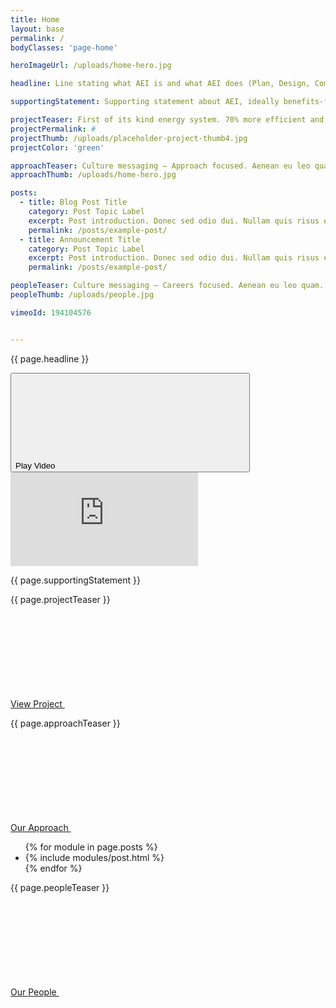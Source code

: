 ```yaml
---
title: Home
layout: base
permalink: /
bodyClasses: 'page-home'

heroImageUrl: /uploads/home-hero.jpg

headline: Line stating what AEI is and what AEI does (Plan, Design, Commission) caecenas faucibus.

supportingStatement: Supporting statement about AEI, ideally benefits-focused. Maecenas sed diam eget risus varius blandit sit amet non magna. Vivamus sagittis lacus vel augue laoreet rutrum faucibus dolor auctor.

projectTeaser: First of its kind energy system. 70% more efficient and cutting carbon by well over half.
projectPermalink: #
projectThumb: /uploads/placeholder-project-thumb4.jpg
projectColor: 'green'

approachTeaser: Culture messaging — Approach focused. Aenean eu leo quam. Ornare sem lacinia quam venenatis vestibulum. Maecenas sed diam eget risus varius blandit sit amet non.
approachThumb: /uploads/home-hero.jpg

posts:
  - title: Blog Post Title
    category: Post Topic Label
    excerpt: Post introduction. Donec sed odio dui. Nullam quis risus eget urna mollis ornare vel eu leo. Donec sed odio dui. Nullam quis risus eget urna mollis ornare vel eu leo.
    permalink: /posts/example-post/
  - title: Announcement Title
    category: Post Topic Label
    excerpt: Post introduction. Donec sed odio dui. Nullam quis risus eget urna mollis ornare vel eu leo. Donec sed odio dui. Nullam quis risus eget urna mollis ornare vel eu leo.
    permalink: /posts/example-post/

peopleTeaser: Culture messaging — Careers focused. Aenean eu leo quam. Ornare sem lacinia quam venenatis vestibulum. Maecenas sed diam eget risus varius blandit sit amet non.
peopleThumb: /uploads/people.jpg

vimeoId: 194104576


---
```


<!-- checkerboard header w/ theater -->
<div class="checkerboard-header theater-wrap">
  <div class="row -halves theater-cover-top">
    <div class="row-block">
      <div class="module text-module background-white text-black pull-h1-to-top">
        <p class="font-h1 no-margin">{{ page.headline }}</p>
        <div class="buttons show-md">
          <button class="button theater-open">
            <span class="border"></span><span class="extra-corners"></span>
            Play Video
            <svg class="icon icon-triangle"><use xlink:href="#icon-triangle" /></svg>
          </button>
        </div>
      </div>
    </div>
  </div>
  <div class="checkerboard-hero theater">
    <div class="fluid-width-video-wrapper fill">
        <iframe class="vimeo-iframe" src="https://player.vimeo.com/video/{{ page.vimeoId }}?background=1&autoplay=0&loop=0&byline=0&title=0" frameborder="0" webkitallowfullscreen mozallowfullscreen allowfullscreen></iframe>
    </div>
    <div class="theater-mask image bg-cover fill" style="background-image: url({{ page.heroImageUrl }});"></div>
  </div>
  <div class="row -halves theater-cover-bottom">
    <div class="row-block -right">
      <div class="text-module background-black text-off-white font-smoothing">
        <p>{{ page.supportingStatement }}</p>
      </div>
    </div>
  </div>
</div>

<!-- featured project -->
<div class="row -halves -flip-order-md">
  <div class="row-block">
    <div class="module image-module image-wrap -landscape -portrait-md">
      <div class="image" style="background-image: url('{{ page.projectThumb }}');"></div>
    </div>
  </div>
  <div class="row-block">
    <div class="module text-module background-{{ page.projectColor }} text-off-white font-smoothing">
      <p class="font-h1">{{ page.projectTeaser }}</p>
      <div class="buttons">
        <a class="button" href="{{ page.projectPermalink }}">
          <span class="border"></span><span class="extra-corners"></span>
          View Project
          <svg class="icon icon-right-arrow"><use xlink:href="#icon-right-arrow" /></svg>
        </a>
      </div>
    </div>
  </div>
</div>

<!-- approach callout -->
<div class="row -halves">
  <div class="row-block">
    <div class="module image-module image-wrap -landscape -portrait-md">
      <div class="image" style="background-image: url('{{ page.approachThumb }}');"></div>
    </div>
  </div>
  <div class="row-block">
    <div class="module text-module background-off-white text-black">      
      <p class="font-h1">{{ page.approachTeaser }}</p>
      <div class="buttons">
        <a class="button" href="/approach/">
          <span class="border"></span><span class="extra-corners"></span>
          Our Approach
          <svg class="icon icon-right-arrow"><use xlink:href="#icon-right-arrow" /></svg>
        </a>
      </div>
    </div>
  </div>
</div>

<!-- featured posts -->
<ul class="row -halves -separators semantic-only-list">
  {% for module in page.posts %}
    <li class="row-block background-white text-black separate">
      {% include modules/post.html %}
    </li>
  {% endfor %}
</ul>

<!-- people callout -->
<div class="row -halves -flip-order-md">
  <div class="row-block">
    <div class="module image-module image-wrap -landscape -portrait-md">
      <div class="image" style="background-image: url('{{ page.peopleThumb }}');"></div>
    </div>
  </div>
  <div class="row-block">
    <div class="module text-module background-black text-off-white font-smoothing"> 
      <p class="font-h1">{{ page.peopleTeaser }}</p>
      <div class="buttons">
        <a class="button" href="/people/">
          <span class="border"></span><span class="extra-corners"></span>
          Our People
          <svg class="icon icon-right-arrow"><use xlink:href="#icon-right-arrow" /></svg>
        </a>
      </div>
    </div>
  </div>
</div>